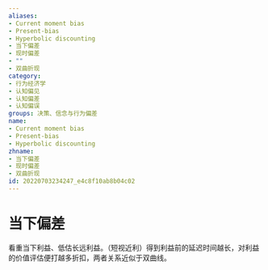 ```yaml
---
aliases:
- Current moment bias
- Present-bias
- Hyperbolic discounting
- 当下偏差
- 现时偏差
- ""
- 双曲折现
category:
- 行为经济学
- 认知偏见
- 认知偏差
- 认知偏误
groups: 决策、信念与行为偏差
name:
- Current moment bias
- Present-bias
- Hyperbolic discounting
zhname:
- 当下偏差
- 现时偏差
- 双曲折现
id: 20220703234247_e4c8f10ab8b04c02
---
```


# 当下偏差

看重当下利益、低估长远利益。（短视近利）得到利益前的延迟时间越长，对利益的价值评估便打越多折扣，两者关系近似于双曲线。
